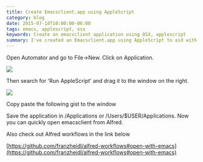 ```yaml
---
title: Create Emacsclient.app using AppleScript
category: blog
date: 2015-07-18T10:00:00-06:00
tags: emacs, applescript, osx
keywords: Create an emacsclient application using OSX, applescript
summary: I've created an Emacsclient.app using AppleScript to aid with my Alfred workflow ...
---
```


Open Automator and go to File->New. Click on Application.

![](../../images/emacsclient1.png)

Then search for 'Run AppleScript' and drag it to the window on the right.

![](../../images/emacsclient2.png)

Copy paste the following gist to the window

<script src="https://gist.github.com/kdheepak/9e287b937edb2509eab9.js"></script>

Save the application in /Applications or /Users/$USER/Applications. Now you can
quickly open emacsclient from Alfred.

Also check out Alfred workflows in the link below

[https://github.com/franzheidl/alfred-workflows#open-with-emacs](https://github.com/franzheidl/alfred-workflows#open-with-emacs)
